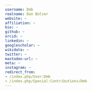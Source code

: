 ```yaml
---
username: Dmb
realname: Dan Bolser
website: ~
affiliation: ~
bio: ~
github: ~
orcid: ~
linkedin: ~
googlescholar: ~
wikidata: ~
twitter: ~
mastodon-url: ~
meta: ~
instagram: ~
redirect_from:
- /index.php/User:Dmb
- /index.php/Special:Contributions/Dmb
---
```

